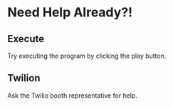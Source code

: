 # Need Help Already?!

## Execute
Try executing the program by clicking the play button.

## Twilion
Ask the Twilio booth representative for help.
